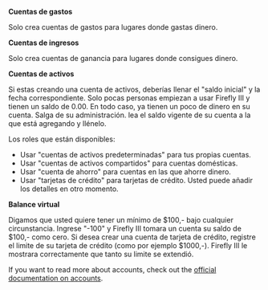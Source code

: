 **Cuentas de gastos**

Solo crea cuentas de gastos para lugares donde gastas dinero.

**Cuentas de ingresos**

Solo crea cuentas de ganancia para lugares donde consigues dinero.

**Cuentas de activos**

Si estas creando una cuenta de activos, deberías llenar el "saldo inicial" y la fecha correspondiente. Solo pocas personas empiezan a usar Firefly III y tienen un saldo de 0.00. En todo caso, ya tienen un poco de dinero en su cuenta. Salga de su administración. lea el saldo vigente de su cuenta a la que está agregando y llénelo.

Los roles que están disponibles:

- Usar "cuentas de activos predeterminadas" para tus propias cuentas.
- Usar "cuentas de activos compartidos" para cuentas domésticas.
- Usar "cuenta de ahorro" para cuentas en las que ahorre dinero.
- Usar "tarjetas de crédito" para tarjetas de crédito. Usted puede añadir los detalles en otro momento.

**Balance virtual**

Digamos que usted quiere tener un mínimo de $100,- bajo cualquier circunstancia. Ingrese "-100" y Firefly III tomara un cuenta su saldo de $100,- como cero. Si desea crear una cuenta de tarjeta de crédito, registre el limite de su tarjeta de crédito (como por ejemplo $1000,-). Firefly III le mostrara correctamente que tanto su limite se extendió.

If you want to read more about accounts, check out the [official documentation on accounts](https://firefly-iii.readthedocs.io/en/latest/concepts/accounts.html).